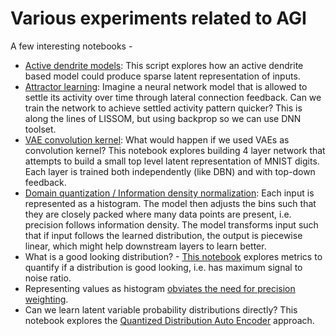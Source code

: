 # Various experiments related to AGI

A few interesting notebooks -
- [Active dendrite models](https://github.com/amolk/AGI-experiments/blob/master/Active%20Synapse/01%20active%20synapse.ipynb): This script explores how an active dendrite based model could produce sparse latent representation of inputs.
- [Attractor learning](https://github.com/amolk/AGI-experiments/blob/master/Attractor%20Learning/03.ipynb): Imagine a neural network model that is allowed to settle its activity over time through lateral connection feedback. Can we train the network to achieve settled activity pattern quicker? This is along the lines of LISSOM, but using backprop so we can use DNN toolset.
- [VAE convolution kernel](https://github.com/amolk/AGI-experiments/blob/master/Autoencoding%20kernel%20convolution/12%20AE%20Kernel%20Convolutional%20Network%20(weighted%2C%20gaussian)%2C%20more%20layers%2C%20save%20to%20Drive.ipynb): What would happen if we used VAEs as convolution kernel? This notebook explores building 4 layer network that attempts to build a small top level latent representation of MNIST digits. Each layer is trained both independently (like DBN) and with top-down feedback.
- [Domain quantization / Information density normalization](https://github.com/amolk/AGI-experiments/blob/master/Domain%20Quantization/03%20-%20Domain%20quantization%203.ipynb): Each input is represented as a histogram. The model then adjusts the bins such that they are closely packed where many data points are present, i.e. precision follows information density. The model transforms input such that if input follows the learned distribution, the output is piecewise linear, which might help downstream layers to learn better.
- What is a good looking distribution? - [This notebook](https://github.com/amolk/AGI-experiments/blob/master/Free%20Energy%20Minimization%20Framework/12/16.1%20calculate%20precision%20of%20scaled%20pdf.ipynb) explores metrics to quantify if a distribution is good looking, i.e. has maximum signal to noise ratio.
- Representing values as histogram [obviates the need for precision weighting](https://github.com/amolk/AGI-experiments/blob/master/Free%20Energy%20Minimization%20Framework/12/13.ipynb).
- Can we learn latent variable probability distributions directly? This notebook explores the [Quantized Distribution Auto Encoder](https://github.com/amolk/AGI-experiments/blob/master/QDL%20-%20Quantized%20Distribution%20Learning/04.ipynb) approach.
